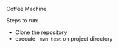 Coffee Machine

Steps to run: 
<ul> <li> Clone the repository </li> 
<li> execute <code> mvn test</code> on project directory </li></ul>
